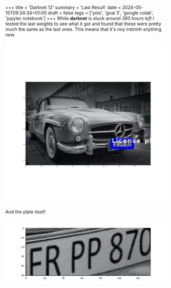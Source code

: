 +++
title = 'Darknet 12'
summary = 'Last Result'
date = 2024-05-15T09:34:34+01:00
draft = false
tags = ['yolo', 'goal 3', 'google colab', 'jupyter notebook']
+++
While **darknet** is stuck around *360 hours left* I tested the last weights to see what it got and found that these were pretty much the same as the last ones. This means that it's noy lrstninh snything new.

![Final Detection](detected.jpg)

And the plate itself:

![Final Plate](plate.jpg)
